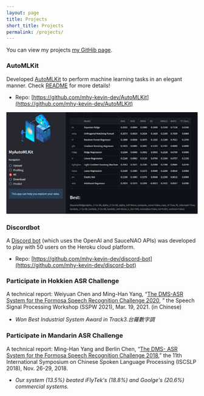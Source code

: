 ```yaml
---
layout: page
title: Projects
short_title: Projects
permalink: /projects/
---
```

You can view my projects [my GitHib page](https://github.com/mhy-kevin-dev).


### AutoMLKit
Developed [AutoMLKit](https://github.com/mhy-kevin-dev/AutoMLKit) to perform machine learning tasks in an elegant manner. Check [README](https://github.com/mhy-kevin-dev/AutoMLKit/blob/master/README.md) for more details!

- Repo: [https://github.com/mhy-kevin-dev/AutoMLKit](https://github.com/mhy-kevin-dev/AutoMLKit)
  
![](https://github.com/mhy-kevin-dev/AutoMLKit/raw/master/screenshots/regression.png)


### Discordbot
A [Discord bot](https://github.com/mhy-kevin-dev/discord-bot)  (which uses the OpenAI and SauceNAO APIs) was developed to play with 50 users on the Heroku cloud platform.

- Repo: [https://github.com/mhy-kevin-dev/discord-bot](https://github.com/mhy-kevin-dev/discord-bot)


### Participate in Hokkien ASR Challenge
A technical report: Weiyuan Chen and Ming-Han Yang, “[The
DMS-ASR System for the Formosa Speech Recognition Challenge 2020](https://drive.google.com/file/d/1aSk3I5JiZHfUqRyMHShK8-zsgzlNFyGR/view), ” the Speech Signal Processing
Workshop (SSPW 2021), Mar. 19, 2021. (in Chinese) 

- *Won Best Industrial System Award in Track3.台羅數字調*


### Participate in Mandarin ASR Challenge
A technical report: Ming-Han Yang and Berlin Chen, “[The DMS-
ASR System for the Formosa Speech Recognition Challenge 2018](https://drive.google.com/file/d/15dWU2ISWqZS0VkPie9OsDESEPENQJH-j/view),” the 11th International Symposium on Chinese Spoken Language Processing (ISCSLP 2018), Nov. 26-29, 2018.

- *Our system (13.5%) beated iFlyTek's (18.8%) and Goolge's (20.6%) commercial systems.*
